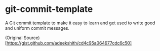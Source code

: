 # git-commit-template

A Git commit template to make it easy to learn and get used to write good and uniform commit messages.

(Original Source)[https://gist.github.com/adeekshith/cd4c95a064977cdc6c50]